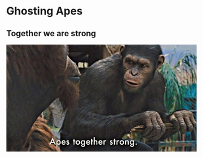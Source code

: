 # Ghosting Apes
## Together we are strong
![Together We are Strong](https://github.com/Ghosting-Apes/.github/blob/main/profile/apes_together_strong.jpeg)
